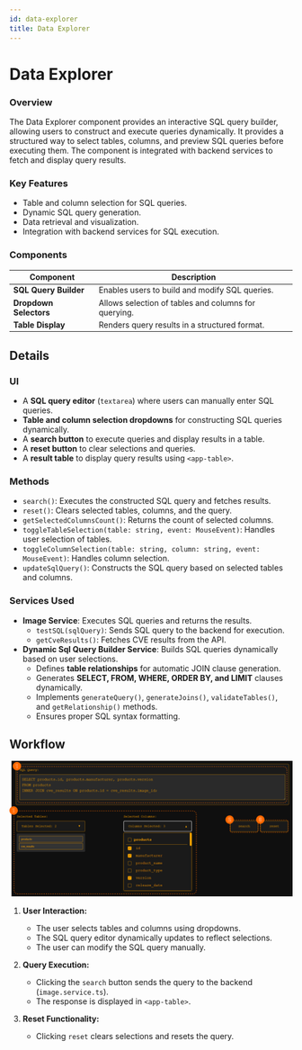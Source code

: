 ```yaml
---
id: data-explorer
title: Data Explorer
---
```


# Data Explorer

### Overview
The Data Explorer component provides an interactive SQL query builder, allowing users to construct and execute queries dynamically. It provides a structured way to select tables, columns, and preview SQL queries before executing them. The component is integrated with backend services to fetch and display query results.

### Key Features
- Table and column selection for SQL queries.
- Dynamic SQL query generation.
- Data retrieval and visualization.
- Integration with backend services for SQL execution.

### Components
| Component | Description |
|-----------|-------------|
| **SQL Query Builder** | Enables users to build and modify SQL queries. |
| **Dropdown Selectors** | Allows selection of tables and columns for querying. |
| **Table Display** | Renders query results in a structured format. |

## Details

### **UI**
- A **SQL query editor** (`textarea`) where users can manually enter SQL queries.
- **Table and column selection dropdowns** for constructing SQL queries dynamically.
- A **search button** to execute queries and display results in a table.
- A **reset button** to clear selections and queries.
- A **result table** to display query results using `<app-table>`.

### **Methods**
- `search()`: Executes the constructed SQL query and fetches results.
- `reset()`: Clears selected tables, columns, and the query.
- `getSelectedColumnsCount()`: Returns the count of selected columns.
- `toggleTableSelection(table: string, event: MouseEvent)`: Handles user selection of tables.
- `toggleColumnSelection(table: string, column: string, event: MouseEvent)`: Handles column selection.
- `updateSqlQuery()`: Constructs the SQL query based on selected tables and columns.

### **Services Used**
- **Image Service**: Executes SQL queries and returns the results.
  - `testSQL(sqlQuery)`: Sends SQL query to the backend for execution.
  - `getCveResults()`: Fetches CVE results from the API.
- **Dynamic Sql Query Builder Service**: Builds SQL queries dynamically based on user selections.
  - Defines **table relationships** for automatic JOIN clause generation.
  - Generates **SELECT, FROM, WHERE, ORDER BY, and LIMIT** clauses dynamically.
  - Implements `generateQuery()`, `generateJoins()`, `validateTables()`, and `getRelationship()` methods.
  - Ensures proper SQL syntax formatting.

## Workflow

![Data Explorer Workflow](img/data_explorer_workflow.png)

1. **User Interaction:**
   - The user selects tables and columns using dropdowns.
   - The SQL query editor dynamically updates to reflect selections.
   - The user can modify the SQL query manually.

2. **Query Execution:**
   - Clicking the `search` button sends the query to the backend (`image.service.ts`).
   - The response is displayed in `<app-table>`.

3. **Reset Functionality:**
   - Clicking `reset` clears selections and resets the query.


